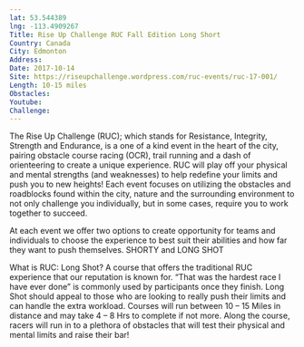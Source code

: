 ```yaml
---
lat: 53.544389
lng: -113.4909267
Title: Rise Up Challenge RUC Fall Edition Long Short
Country: Canada
City: Edmonton
Address:
Date: 2017-10-14
Site: https://riseupchallenge.wordpress.com/ruc-events/ruc-17-001/
Length: 10-15 miles
Obstacles:
Youtube:
Challenge:
---
```


The Rise Up Challenge (RUC); which stands for Resistance, Integrity, Strength and Endurance, is a one of a kind event in the heart of the city, pairing obstacle course racing (OCR), trail running and a dash of orienteering to create a unique experience. RUC will play off your physical and mental strengths (and weaknesses) to help redefine your limits and push you to new heights! Each event focuses on utilizing the obstacles and roadblocks found within the city, nature and the surrounding environment to not only challenge you individually, but in some cases, require you to work together to succeed.

At each event we offer two options to create opportunity for teams and individuals to choose the experience to best suit their abilities and how far they want to push themselves. SHORTY and LONG SHOT

What is RUC: Long Shot? A course that offers the traditional RUC experience that our reputation is known for. “That was the hardest race I have ever done” is commonly used by participants once they finish. Long Shot should appeal to those who are looking to really push their limits and can handle the extra workload. Courses will run between 10 – 15 Miles in distance and may take 4 – 8 Hrs to complete if not more. Along the course, racers will run in to a plethora of obstacles that will test their physical and mental limits and raise their bar!